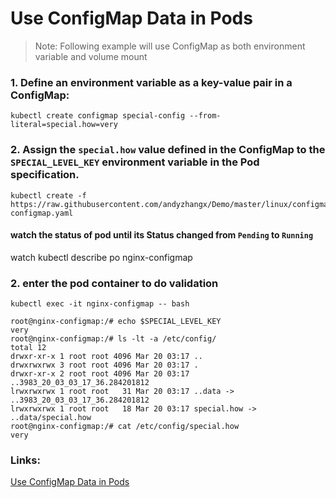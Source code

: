 # Use ConfigMap Data in Pods
> Note: Following example will use ConfigMap as both environment variable and volume mount
### 1. Define an environment variable as a key-value pair in a ConfigMap:
```
kubectl create configmap special-config --from-literal=special.how=very 
```
### 2. Assign the `special.how` value defined in the ConfigMap to the `SPECIAL_LEVEL_KEY` environment variable in the Pod specification.
```
kubectl create -f https://raw.githubusercontent.com/andyzhangx/Demo/master/linux/configmap/nginx-configmap.yaml
```

#### watch the status of pod until its Status changed from `Pending` to `Running`
watch kubectl describe po nginx-configmap

### 2. enter the pod container to do validation
```kubectl exec -it nginx-configmap -- bash```

```
root@nginx-configmap:/# echo $SPECIAL_LEVEL_KEY
very
root@nginx-configmap:/# ls -lt -a /etc/config/
total 12
drwxr-xr-x 1 root root 4096 Mar 20 03:17 ..
drwxrwxrwx 3 root root 4096 Mar 20 03:17 .
drwxr-xr-x 2 root root 4096 Mar 20 03:17 ..3983_20_03_03_17_36.284201812
lrwxrwxrwx 1 root root   31 Mar 20 03:17 ..data -> ..3983_20_03_03_17_36.284201812
lrwxrwxrwx 1 root root   18 Mar 20 03:17 special.how -> ..data/special.how
root@nginx-configmap:/# cat /etc/config/special.how
very
```

### Links:
[Use ConfigMap Data in Pods](https://kubernetes.io/docs/tasks/configure-pod-container/configure-pod-configmap/)
